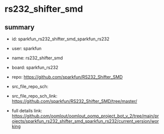 # rs232_shifter_smd
 
## summary 
* id: sparkfun_rs232_shifter_smd_sparkfun_rs232
* user: sparkfun
* name: rs232_shifter_smd
* board: sparkfun_rs232
* repo: https://github.com/sparkfun/RS232_Shifter_SMD



* src_file_repo_sch: 
* src_file_repo_sch_link: https://github.com/sparkfun/RS232_Shifter_SMD/tree/master/
* full details link: https://github.com/oomlout/oomlout_oomp_project_bot_v_2/tree/main/projects/sparkfun_rs232_shifter_smd_sparkfun_rs232/current_version/working  







